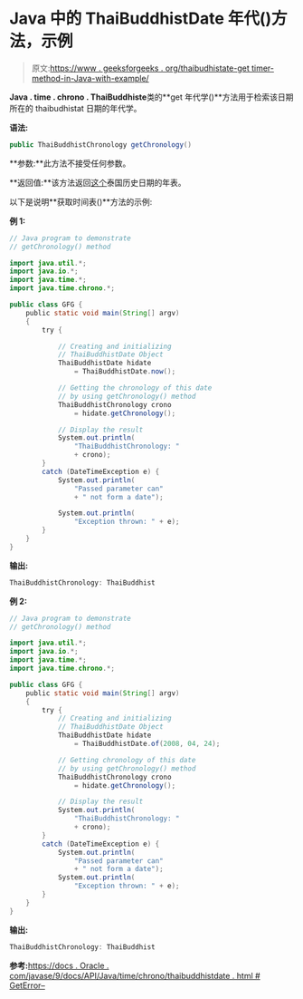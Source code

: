# Java 中的 ThaiBuddhistDate 年代()方法，示例

> 原文:[https://www . geeksforgeeks . org/thaibudhistate-get timer-method-in-Java-with-example/](https://www.geeksforgeeks.org/thaibuddhistdate-getchronology-method-in-java-with-example/)

**Java . time . chrono . ThaiBuddhiste**类的**get 年代学()**方法用于检索该日期所在的 thaibudhistat 日期的年代学。

**语法:**

```java
public ThaiBuddhistChronology getChronology()
```

**参数:**此方法不接受任何参数。

**返回值:**该方法返回[这个](https://www.geeksforgeeks.org/this-reference-in-java/)泰国历史日期的年表。

以下是说明**获取时间表()**方法的示例:

**例 1:**

```java
// Java program to demonstrate
// getChronology() method

import java.util.*;
import java.io.*;
import java.time.*;
import java.time.chrono.*;

public class GFG {
    public static void main(String[] argv)
    {
        try {

            // Creating and initializing
            // ThaiBuddhistDate Object
            ThaiBuddhistDate hidate
                = ThaiBuddhistDate.now();

            // Getting the chronology of this date
            // by using getChronology() method
            ThaiBuddhistChronology crono
                = hidate.getChronology();

            // Display the result
            System.out.println(
                "ThaiBuddhistChronology: "
                + crono);
        }
        catch (DateTimeException e) {
            System.out.println(
                "Passed parameter can"
                + " not form a date");

            System.out.println(
                "Exception thrown: " + e);
        }
    }
}
```

**输出:**

```java
ThaiBuddhistChronology: ThaiBuddhist

```

**例 2:**

```java
// Java program to demonstrate
// getChronology() method

import java.util.*;
import java.io.*;
import java.time.*;
import java.time.chrono.*;

public class GFG {
    public static void main(String[] argv)
    {
        try {
            // Creating and initializing
            // ThaiBuddhistDate Object
            ThaiBuddhistDate hidate
                = ThaiBuddhistDate.of(2008, 04, 24);

            // Getting chronology of this date
            // by using getChronology() method
            ThaiBuddhistChronology crono
                = hidate.getChronology();

            // Display the result
            System.out.println(
                "ThaiBuddhistChronology: "
                + crono);
        }
        catch (DateTimeException e) {
            System.out.println(
                "Passed parameter can"
                + " not form a date");
            System.out.println(
                "Exception thrown: " + e);
        }
    }
}
```

**输出:**

```java
ThaiBuddhistChronology: ThaiBuddhist

```

**参考:**[https://docs . Oracle . com/javase/9/docs/API/Java/time/chrono/thaibuddhistdate . html # GetError–](https://docs.oracle.com/javase/9/docs/api/java/time/chrono/ThaiBuddhistDate.html#getChronology--)